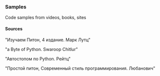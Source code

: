 ### Samples
Code samples from videos, books, sites

#### Sources
"Изучаем Питон, 4 издание. Марк Лутц"

"a Byte of Python. Swaroop Chitlur"

"Автостопом по Python. Рейтц"

"Простой питон, Современный стиль программирования. Любанович"
